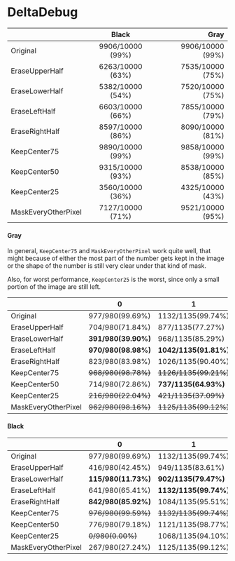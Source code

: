 



# DeltaDebug

|                     |      Black       |             Gray |
|---------------------|:----------------:|-----------------:|
| Original            | 9906/10000 (99%) | 9906/10000 (99%) |
| EraseUpperHalf      | 6263/10000 (63%) | 7535/10000 (75%) |
| EraseLowerHalf      | 5382/10000 (54%) | 7520/10000 (75%) |
| EraseLeftHalf       | 6603/10000 (66%) | 7855/10000 (79%) |
| EraseRightHalf      | 8597/10000 (86%) | 8090/10000 (81%) |
| KeepCenter75        | 9890/10000 (99%) | 9858/10000 (99%) |
| KeepCenter50        | 9315/10000 (93%) | 8538/10000 (85%) |
| KeepCenter25        | 3560/10000 (36%) | 4325/10000 (43%) |
| MaskEveryOtherPixel | 7127/10000 (71%) | 9521/10000 (95%) |
                                                              
#### Gray
  In general, `KeepCenter75` and `MaskEveryOtherPixel` work quite well, that might because of either the most part of 
  the number gets kept in the image or the shape of the number is still very clear under that kind of mask.

   Also, for worst performance, `KeepCenter25` is the worst, since only a small portion of the image are still left.

|                     | 0                          | 1                      | 2                      | 3                      | 4                    | 5                    | 6                    | 7                     | 8                    | 9                     |
|---------------------|----------------------------|------------------------|------------------------|------------------------|----------------------|----------------------|----------------------|-----------------------|----------------------|-----------------------|
| Original            | 977/980(99.69%)            | 1132/1135(99.74%)      | 1021/1032(98.93%)      | 1005/1010(99.50%)      | 974/982(99.19%)      | 883/892(98.99%)      | 944/958(98.54%)      | 1019/1028(99.12%)     | 961/974(98.67%)      | 990/1009(98.12%)      |
| EraseUpperHalf      | 704/980(71.84%)            | 877/1135(77.27%)       | **973/1032(94.28%)**   | 719/1010(71.19%)       | 908/982(92.46%)      | 522/892(58.52%)      | 887/958(92.59%)      | 755/1028(73.44%)      | 910/974(93.43%)      | **280/1009(27.75%)**  |
| EraseLowerHalf      | **391/980(39.90%)**        | 968/1135(85.29%)       | **369/1032(35.76%)**   | 783/1010(77.52%)       | **927/982(94.40%)**  | **863/892(96.75%)**  | 745/958(77.77%)      | **1021/1028(99.32%)** | **710/974(72.90%)**  | 743/1009(73.64%)      |
| EraseLeftHalf       | **970/980(98.98%)**        | **1042/1135(91.81%)**  | 966/1032(93.60%)       | **145/1010(14.36%)**   | 918/982(93.48%)      | 799/892(89.57%)      | **926/958(96.66%)**  | **637/1028(61.96%)**  | **927/974(95.17%)**  | 525/1009(52.03%)      |
| EraseRightHalf      | 823/980(83.98%)            | 1026/1135(90.40%)      | 690/1032(66.86%)       | **992/1010(98.22%)**   | 722/982(73.52%)      | **360/892(40.36%)**  | **721/958(75.26%)**  | 881/1028(85.70%)      | 896/974(91.99%)      | **979/1009(97.03%)**  |
| KeepCenter75        | <del>968/980(98.78%)       | <del>1126/1135(99.21%) | <del>1020/1032(98.84%) | <del>1003/1010(99.31%) | <del>963/982(98.07%) | <del>881/892(98.77%) | <del>943/958(98.43%) | 1003/1028(97.57%)     | <del>956/974(98.15%) | <del>995/1009(98.61%) |
| KeepCenter50        | 714/980(72.86%)            | **737/1135(64.93%)**   | 943/1032(91.38%)       | 980/1010(97.03%)       | **665/982(67.72%)**  | 813/892(91.14%)      | 839/958(87.58%)      | 944/1028(91.83%)      | 926/974(95.07%)      | 977/1009(96.83%)      |
| KeepCenter25        | <del>216/980(22.04%)       | <del>421/1135(37.09%)  | <del>89/1032(8.62%)    | 678/1010(67.13%)       | <del>89/982(9.06%)   | 459/892(51.46%)      | <del>130/958(13.57%) | 664/1028(64.59%)      | 851/974(87.37%)      | 728/1009(72.15%)      |
| MaskEveryOtherPixel | <del>962/980(98.16%)</del> | <del>1125/1135(99.12%) | 961/1032(93.12%)       | 972/1010(96.24%)       | <del>935/982(95.21%) | 779/892(87.33%)      | <del>930/958(97.08%) | 930/1028(90.47%)      | <del>967/974(99.28%) | 960/1009(95.14%)      | 

####  Black
  
|                     | 0                    | 1                      | 2                      | 3                      | 4                    | 5                    | 6                    | 7                      | 8                    | 9                     |
|---------------------|----------------------|------------------------|------------------------|------------------------|----------------------|----------------------|----------------------|------------------------|----------------------|-----------------------|
| Original            | 977/980(99.69%)      | 1132/1135(99.74%)      | 1021/1032(98.93%)      | 1005/1010(99.50%)      | 974/982(99.19%)      | 883/892(98.99%)      | 944/958(98.54%)      | 1019/1028(99.12%)      | 961/974(98.67%)      | 990/1009(98.12%)      |
| EraseUpperHalf      | 416/980(42.45%)      | 949/1135(83.61%)       | **999/1032(96.80%)**   | **372/1010(36.83%)**   | 548/982(55.80%)      | **708/892(79.37%)**  | **873/958(91.13%)**  | **739/1028(71.89%)**   | 303/974(31.11%)      | 356/1009(35.28%)      |
| EraseLowerHalf      | **115/980(11.73%)**  | **902/1135(79.47%)**   | **270/1032(26.16%)**   | 974/1010(96.44%)       | 811/982(82.59%)      | 874/892(97.98%)      | **49/958(5.11%)**    | 910/1028(88.52%)       | 109/974(11.19%)      | 368/1009(36.47%)      |
| EraseLeftHalf       | 641/980(65.41%)      | **1132/1135(99.74%)**  | 818/1032(79.26%)       | 921/1010(91.19%)       | **546/982(55.60%)**  | 850/892(95.29%)      | 645/958(67.33%)      | 929/1028(90.37%)       | **89/974(9.14%)**    | **32/1009(3.17%)**    |
| EraseRightHalf      | **842/980(85.92%)**  | 1084/1135(95.51%)      | 898/1032(87.02%)       | 893/1010(88.42%)       | 699/982(71.18%)      | 817/892(91.59%)      | 792/958(82.67%)      | 899/1028(87.45%)       | 818/974(83.98%)      | 855/1009(84.74%)      | 
| KeepCenter75        | <del>976/980(99.59%) | <del>1132/1135(99.74%) | <del>1022/1032(99.03%) | <del>1003/1010(99.31%) | <del>977/982(99.49%) | <del>882/892(98.88%) | <del>944/958(98.54%) | <del>1010/1028(98.25%) | <del>964/974(98.97%) | <del>980/1009(97.13%) | 
| KeepCenter50        | 776/980(79.18%)      | 1121/1135(98.77%)      | 961/1032(93.12%)       | 950/1010(94.06%)       | **948/982(96.54%)**  | 835/892(93.61%)      | 931/958(97.18%)      | **985/1028(95.82%)**   | **843/974(86.55%)**  | **965/1009(95.64%)**  | 
| KeepCenter25        | <del>0/980(0.00%)    | 1068/1135(94.10%)      | 371/1032(35.95%)       | 852/1010(84.36%)       | <del>154/982(15.68%) | 781/892(87.56%)      | <del>0/958(0.00%)    | <del>40/1028(3.89%)    | <del>0/974(0.00%)    | 294/1009(29.14%)      |
| MaskEveryOtherPixel | 267/980(27.24%)      | 1125/1135(99.12%)      | 982/1032(95.16%)       | **988/1010(97.82%)**   | 650/982(66.19%)      | **880/892(98.65%)**  | 631/958(65.87%)      | 972/1028(94.55%)       | 383/974(39.32%)      | 249/1009(24.68%)      | 
